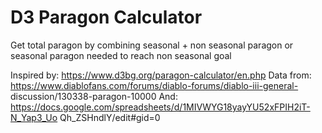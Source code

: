 # D3 Paragon Calculator
Get total paragon by combining seasonal + non seasonal paragon
or seasonal paragon needed to reach non seasonal goal

Inspired by: https://www.d3bg.org/paragon-calculator/en.php
Data from:
https://www.diablofans.com/forums/diablo-forums/diablo-iii-general-
discussion/130338-paragon-10000
And:
https://docs.google.com/spreadsheets/d/1MIVWYG18yayYU52xFPIH2iT-N_Yap3_Uo
Qh_ZSHndlY/edit#gid=0
